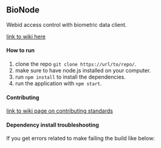 ## BioNode

Webid access control with biometric data client.

[link to wiki here]()

#### How to run
1. clone the repo `git clone https://url/to/repo/`.
3. make sure to have node.js installed on your computer.
4. run `npm install` to install the dependencies.
5. run the application with `npm start`.

#### Contributing
[link to wiki page on contributing standards]()

#### Dependency install troubleshooting
If you get errors related to make failing the build like below:
```

```
